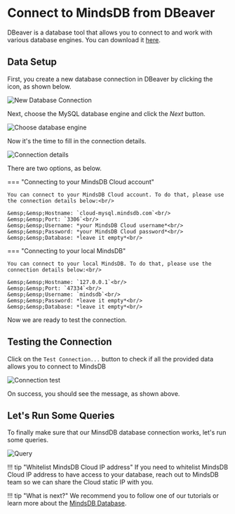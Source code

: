 # Connect to MindsDB from DBeaver

DBeaver is a database tool that allows you to connect to and work with various database engines. You can download it [here](https://dbeaver.io/).

## Data Setup

First, you create a new database connection in DBeaver by clicking the icon, as shown below.

![New Database Connection](/assets/sql/dbeaver_1.png)

Next, choose the MySQL database engine and click the *Next* button.

![Choose database engine](/assets/sql/dbeaver_2.png)

Now it's the time to fill in the connection details.

![Connection details](/assets/sql/dbeaver_3.png)

There are two options, as below.

=== "Connecting to your MindsDB Cloud account"

    You can connect to your MindsDB Cloud account. To do that, please use the connection details below:<br/>

    &emsp;&emsp;Hostname: `cloud-mysql.mindsdb.com`<br/>
    &emsp;&emsp;Port: `3306`<br/>
    &emsp;&emsp;Username: *your MindsDB Cloud username*<br/>
    &emsp;&emsp;Password: *your MindsDB Cloud password*<br/>
    &emsp;&emsp;Database: *leave it empty*<br/>

=== "Connecting to your local MindsDB"

    You can connect to your local MindsDB. To do that, please use the connection details below:<br/>

    &emsp;&emsp;Hostname: `127.0.0.1`<br/>
    &emsp;&emsp;Port: `47334`<br/>
    &emsp;&emsp;Username: `mindsdb`<br/>
    &emsp;&emsp;Password: *leave it empty*<br/>
    &emsp;&emsp;Database: *leave it empty*<br/>

Now we are ready to test the connection.

## Testing the Connection

Click on the `Test Connection...` button to check if all the provided data allows you to connect to MindsDB

![Connection test](/assets/sql/dbeaver_4.png)

On success, you should see the message, as shown above.

## Let's Run Some Queries

To finally make sure that our MinsdDB database connection works, let's run some queries.

![Query](/assets/sql/dbeaver_5.png)

!!! tip "Whitelist MindsDB Cloud IP address"
    If you need to whitelist MindsDB Cloud IP address to have access to your database, reach out to MindsDB team so we can share the Cloud static IP with you.

!!! tip "What is next?"
    We recommend you to follow one of our tutorials or learn more about the [MindsDB Database](/sql/table-structure/).
